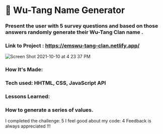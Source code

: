 # 🎤  Wu-Tang Name Generator

### Present the user with 5 survey questions and based on those answers randomly generate their  Wu-Tang Clan name . 
### Link to Project : https://emswu-tang-clan.netlify.app/
![Screen Shot 2021-10-10 at 4 23 37 PM](https://user-images.githubusercontent.com/89624071/136712752-11d3e90e-ef50-436c-a5d7-944e53b7d0c6.png)
 ### How It's Made: 
  <h3>Tech used: 
HHTML, CSS, JavaScript API</h3>
  
### Lessons Learned:
<h3> How to generate a series of values.</h3>


I completed the challenge: 5
I feel good about my code: 4
Feedback is always appreciated !!!
